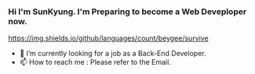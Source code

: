 ### Hi I'm SunKyung. I'm Preparing to become a Web Deveploper now. 

https://img.shields.io/github/languages/count/beygee/survive
- 🔭 I’m currently looking for a job as a Back-End Developer.
- 📫 How to reach me : Please refer to the Email.

